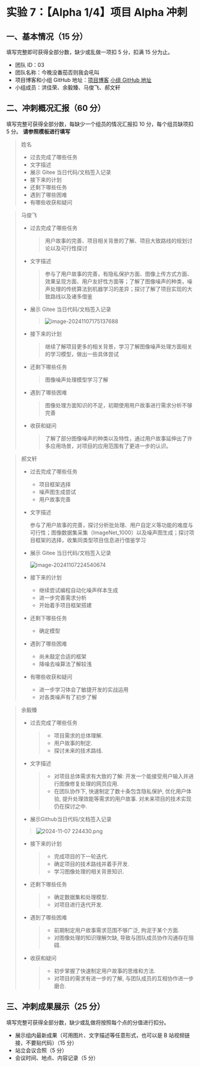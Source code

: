 # 实验 7：【Alpha 1/4】项目 Alpha 冲刺

## 一、基本情况（15 分）

填写完整即可获得全部分数，缺少或乱做一项扣 5 分，扣满 15 分为止。

- 团队 ID：03
- 团队名称：今晚没番茄否则我会吼叫
- 项目博客和小组 GitHub 地址：[项目博客]() [小组 GitHub 地址](https://github.com/no-tomatoes-tonight-or-id-scream/image-restorer)
- 小组成员：洪佳荣、余毅臻、马俊飞、郝文轩

## 二、冲刺概况汇报（60 分）

填写完整可获得全部分数，每缺少一个组员的情况汇报扣 10 分，每个组员缺项扣 5 分。 **请参照模板进行填写**

> 姓名
>
> - 过去完成了哪些任务
> - 文字描述
> - 展示 Gitee 当日代码/文档签入记录
> - 接下来的计划
> - 还剩下哪些任务
> - 遇到了哪些困难
> - 有哪些收获和疑问

> 马俊飞
>
> - 过去完成了哪些任务
>   > 用户故事的完善、项目相关背景的了解、项目大致路线的规划讨论以及可行性探讨
> - 文字描述
>   > 参与了用户故事的完善，有隐私保护方面、图像上传方式方面、效果呈现方面、用户友好性方面等；了解了图像噪声的种类，噪声处理的传统算法到机器学习的差异；探讨了解了项目实现的大致路线以及诸多借鉴
> - 展示 Gitee 当日代码/文档签入记录
>   > ![image-20241107175137688](https://s2.loli.net/2024/11/07/tFJ9w8zYQpXgdZM.png)
> - 接下来的计划
>   > 继续了解项目更多的相关背景，学习了解图像噪声处理方面相关的学习模型，做出一些具体尝试
> - 还剩下哪些任务
>   > 图像噪声处理模型学习了解
> - 遇到了哪些困难
>   > 图像处理方面知识的不足，初期使用用户故事进行需求分析不够完善
> - 收获和疑问
>   > 了解了部分图像噪声的种类以及特性，通过用户故事延伸出了许多应用场景，对项目的应用范围有了更进一步的认识。

> 郝文轩
>
> - 过去完成了哪些任务
>
>   - 项目框架选择
>   - 噪声图生成尝试
>   - 用户故事完善
>
> - 文字描述
>
>   参与了用户故事的完善，探讨分析批处理、用户自定义等功能的难度与可行性；图像数据集采集（ImageNet_1000）以及噪声图生成；探讨项目框架的选择，收集同类型项目信息进行借鉴学习
>
> - 展示 Gitee 当日代码/文档签入记录
>
>   ![image-20241107224540674](https://image-host-mooliht.oss-cn-beijing.aliyuncs.com/img/image-20241107224540674.png)
>
> - 接下来的计划
>
>   - 继续尝试编程自动化噪声样本生成
>   - 进一步完善需求分析
>   - 开始着手项目框架搭建
>
> - 还剩下哪些任务
>
>   - 确定模型
>
> - 遇到了哪些困难
>
>   - 尚未敲定合适的框架
>   - 降噪去噪算法了解较浅
>
> - 有哪些收获和疑问
>
>   - 进一步学习体会了敏捷开发的实战运用
>   - 对各类噪声有了初步了解

> 余毅臻
>
> - 过去完成了哪些任务
>   > - 项目需求的总体理解.
>   > - 用户故事的制定.
>   > - 探讨未来的技术路线.
> - 文字描述
>   > - 对项目总体需求有大致的了解: 开发一个能接受用户输入并进行图像修复处理的网页应用. 
>   > - 在团队协作下, 快速制定了数十条包含隐私保护, 优化用户体验, 提升处理效能等需求的用户故事. 对未来项目的技术实现仍在探讨之中.
>  - 展示Github当日代码/文档签入记录
>   >![ 2024-11-07 224430.png](https://s2.loli.net/2024/11/07/HS6egM8kvizd72O.png)
> - 接下来的计划
>   > - 完成项目的下一轮迭代.
>   > - 确定项目的技术路线并着手开发.
>   > - 学习图像处理的相关背景知识.
> - 还剩下哪些任务
>   > - 确定数据集和处理模型.
>   > - 对项目进行迭代开发.
> - 遇到了哪些困难
>   > - 前期制定用户故事需求范围不够广泛, 拘泥于某个方面.
>   > - 对图像处理的知识理解欠缺, 导致与团队成员协作沟通存在阻碍.
> - 收获和疑问
>   > - 初步掌握了快速制定用户故事的思维和方法.
>   > - 对项目的需求有进一步的了解, 与团队成员的互相协作进一步磨合.

## 三、冲刺成果展示（25 分）

填写完整可获得全部分数，缺少或乱做将按照每个点的分值进行扣分。

- 展示组内最新成果（可用图片、文字描述等任意形式，也可以是 B 站视频链接，不要贴代码）（15 分）
- 站立会议合照（5 分）
- 会议时间、地点、内容记录（5 分）
